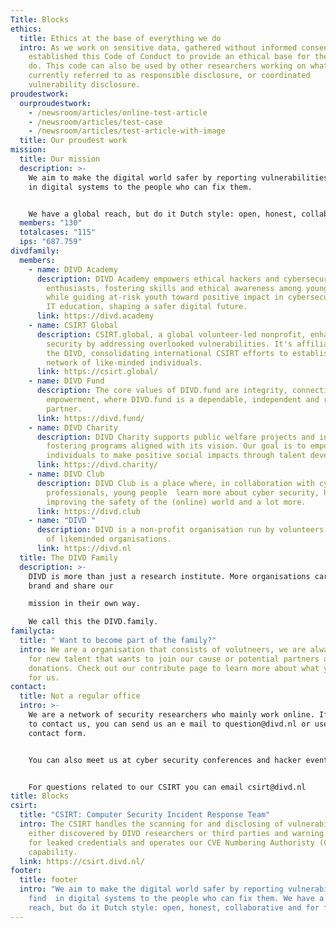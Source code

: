 ```yaml
---
Title: Blocks
ethics:
  title: Ethics at the base of everything we do
  intro: As we work on sensitive data, gathered without informed consent, we
    established this Code of Conduct to provide an ethical base for the work we
    do. This code can also be used by other researchers working on what is
    currently referred to as responsible disclosure, or coordinated
    vulnerability disclosure.
proudestwork:
  ourproudestwork:
    - /newsroom/articles/online-test-article
    - /newsroom/articles/test-case
    - /newsroom/articles/test-article-with-image
  title: Our proudest work
mission:
  title: Our mission
  description: >-
    We aim to make the digital world safer by reporting vulnerabilities we find
    in digital systems to the people who can fix them.


    We have a global reach, but do it Dutch style: open, honest, collaborative and for free.
  members: "130"
  totalcases: "115"
  ips: "687.759"
divdfamily:
  members:
    - name: DIVD Academy
      description: DIVD Academy empowers ethical hackers and cybersecurity
        enthusiasts, fostering skills and ethical awareness among young talent
        while guiding at-risk youth toward positive impact in cybersecurity and
        IT education, shaping a safer digital future.
      link: https://divd.academy
    - name: CSIRT Global
      description: CSIRT.global, a global volunteer-led nonprofit, enhances global
        security by addressing overlooked vulnerabilities. It's affiliated with
        the DIVD, consolidating international CSIRT efforts to establish a
        network of like-minded individuals.
      link: https://csirt.global/
    - name: DIVD Fund
      description: The core values of DIVD.fund are integrity, connectivity and
        empowerment, where DIVD.fund is a dependable, independent and respected
        partner.
      link: https://divd.fund/
    - name: DIVD Charity
      description: DIVD Charity supports public welfare projects and initiatives,
        fostering programs aligned with its vision. Our goal is to empower
        individuals to make positive social impacts through talent development.
      link: https://divd.charity/
    - name: DIVD Club
      description: DIVD Club is a place where, in collaboration with cyber security
        professionals, young people  learn more about cyber security, hacking,
        improving the safety of the (online) world and a lot more.
      link: https://divd.club
    - name: "DIVD "
      description: DIVD is a non-profit organisation run by volunteers and a network
        of likeminded organisations.
      link: https://divd.nl
  title: The DIVD Family
  description: >-
    DIVD is more than just a research institute. More organisations carry our
    brand and share our 

    mission in their own way. 

    We call this the DIVD.family.
familycta:
  title: " Want to become part of the family?"
  intro: We are a organisation that consists of volutneers, we are always looking
    for new talent that wants to join our cause or potential partners and
    donations. Check out our contribute page to learn more about what you can do
    for us.
contact:
  title: Not a regular office
  intro: >-
    We are a network of security researchers who mainly work online. If you want
    to contact us, you can send us an e mail to question@divd.nl or use our
    contact form.


    You can also meet us at cyber security conferences and hacker events or just follow us on Twitter.


    For questions related to our CSIRT you can email csirt@divd.nl
title: Blocks
csirt:
  title: "CSIRT: Computer Security Incident Response Team"
  intro: The CSIRT handles the scanning for and disclosing of vulnerabilities,
    either discovered by DIVD researchers or third parties and warning people
    for leaked credentials and operates our CVE Numbering Authoristy (CNA)
    capability.
  link: https://csirt.divd.nl/
footer:
  title: footer
  intro: "We aim to make the digital world safer by reporting vulnerabilities we
    find  in digital systems to the people who can fix them. We have a global
    reach, but do it Dutch style: open, honest, collaborative and for free."
---
```

